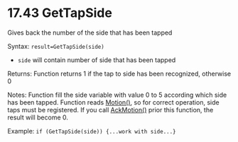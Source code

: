 # 17.43 GetTapSide 

Gives back the number of the side that has been tapped 

Syntax: `result=GetTapSide(side)` 

* `side` will contain number of side that has been tapped

Returns: Function returns 1 if the tap to side has been recognized, otherwise 0 

Notes: Function fill the side variable with value 0 to 5 according which side has been tapped. Function reads [Motion\(\)](/17-api-native-functions/1738-motion.md), so for correct operation, side taps must be registered. If you call [AckMotion\(\)](/17-api-native-functions/1739-ackmotion.md) prior this function, the result will become 0. 

Example: `if (GetTapSide(side)) {...work with side...}`

